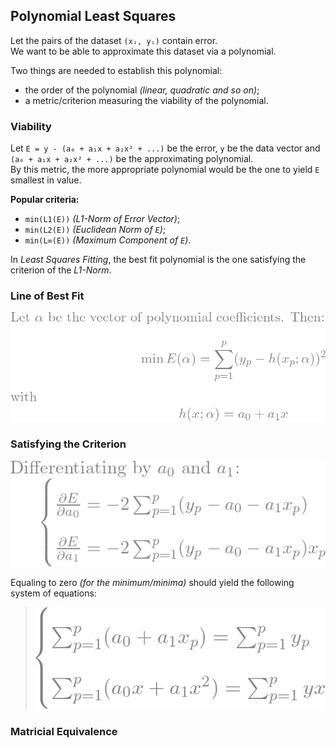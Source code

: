 ## Polynomial Least Squares
Let the pairs of the dataset `(xᵢ, yᵢ)` contain error.  
We want to be able to approximate this dataset via a polynomial.  

Two things are needed to establish this polynomial:  
* the order of the polynomial *(linear, quadratic and so on)*;  
* a metric/criterion measuring the viability of the polynomial.  

### Viability
Let `E = y - (a₀ + a₁x + a₂x² + ...)` be the error, `y` be the data vector and `(a₀ + a₁x + a₂x² + ...)` be the approximating polynomial.  
By this metric, the more appropriate polynomial would be the one to yield `E` smallest in value.  

**Popular criteria:**  
* `min(L1(E))` *(L1-Norm of Error Vector)*;  
* `min(L2(E))` *(Euclidean Norm of `E`)*;  
* `min(L∞(E))` *(Maximum Component of `E`)*.  

In *Least Squares Fitting*, the best fit polynomial is the one satisfying the criterion of the *L1-Norm*.  

### Line of Best Fit
![line](/img/approx/line.png)  

### Satisfying the Criterion
![diff_line](/img/approx/diff_line.png)  

Equaling to zero *(for the minimum/minima)* should yield the following system of equations:  
> ![syseq](/img/approx/syseq.png)

### Matricial Equivalence
